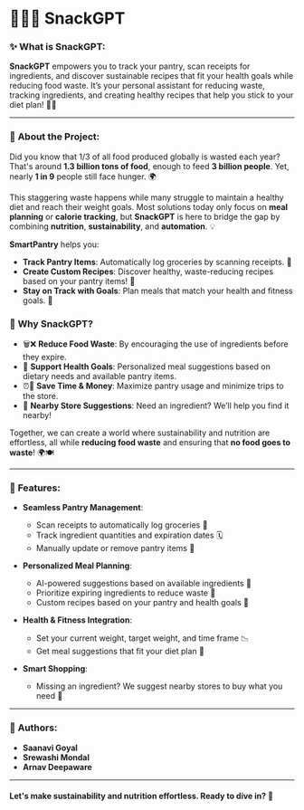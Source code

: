 # 🧑‍🍳🍲 SnackGPT


### ✨ **What is SnackGPT:**
**SnackGPT** empowers you to track your pantry, scan receipts for ingredients, and discover sustainable recipes that fit your health goals while reducing food waste. It’s your personal assistant for reducing waste, tracking ingredients, and creating healthy recipes that help you stick to your diet plan! 🌿💪

---

### 📌 **About the Project:**

Did you know that 1/3 of all food produced globally is wasted each year? That's around **1.3 billion tons of food**, enough to feed **3 billion people**. Yet, nearly **1 in 9** people still face hunger. 🌍

This staggering waste happens while many struggle to maintain a healthy diet and reach their weight goals. Most solutions today only focus on **meal planning** or **calorie tracking**, but **SnackGPT** is here to bridge the gap by combining **nutrition**, **sustainability**, and **automation**. 💡

**SmartPantry** helps you:
- **Track Pantry Items**: Automatically log groceries by scanning receipts. 📲
- **Create Custom Recipes**: Discover healthy, waste-reducing recipes based on your pantry items! 🍴
- **Stay on Track with Goals**: Plan meals that match your health and fitness goals. 🥗

### 🌱 **Why SnackGPT?**

- 🗑️❌ **Reduce Food Waste**: By encouraging the use of ingredients before they expire.
- 🥦 **Support Health Goals**: Personalized meal suggestions based on dietary needs and available pantry items.
- ⏰💸 **Save Time & Money**: Maximize pantry usage and minimize trips to the store.
- 🏪 **Nearby Store Suggestions**: Need an ingredient? We’ll help you find it nearby!

Together, we can create a world where sustainability and nutrition are effortless, all while **reducing food waste** and ensuring that **no food goes to waste**! 🌍🍽️

---

### 🚀 **Features:**
- **Seamless Pantry Management**:  
  - Scan receipts to automatically log groceries 📜
  - Track ingredient quantities and expiration dates 🗓️
  - Manually update or remove pantry items 🧹

- **Personalized Meal Planning**:  
  - AI-powered suggestions based on available ingredients 🍛
  - Prioritize expiring ingredients to reduce waste 🌿
  - Custom recipes based on your pantry and health goals 🥘

- **Health & Fitness Integration**:
  - Set your current weight, target weight, and time frame 📉
  - Get meal suggestions that fit your diet plan 🥗

- **Smart Shopping**:  
  - Missing an ingredient? We suggest nearby stores to buy what you need 🛒
---

### 🎉 **Authors:**
- **Saanavi Goyal**
- **Srewashi Mondal**
- **Arnav Deepaware**

---

#### Let's make sustainability and nutrition effortless. Ready to dive in? 🎉

